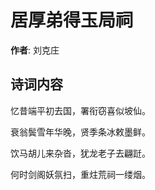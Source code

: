 # 居厚弟得玉局祠

**作者**: 刘克庄

## 诗词内容

忆昔端平初去国，署衔窃喜似坡仙。

衰翁鬓雪年华晚，贤季条冰敕墨鲜。

饮马胡儿来杂沓，犹龙老子去翩跹。

何时剑阁妖氛扫，重炷荒祠一缕烟。

